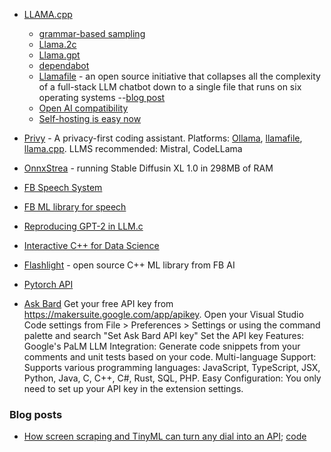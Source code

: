 

* [LLAMA.cpp](https://github.com/ggerganov/llama.cpp/pull/1642)
  * [grammar-based sampling](https://github.com/ggerganov/llama.cpp/pull/1773/commits)
  * [Llama.2c](https://github.com/karpathy/llama2.c)
  * [Llama.gpt](https://github.com/getumbrel/llama-gpt)
  * [dependabot](https://github.com/serge-chat/serge)
  * [Llamafile](https://github.com/Mozilla-Ocho/llamafile) - an open source initiative that collapses all the complexity of a full-stack LLM chatbot down to a single file that runs on six operating systems --[blog post](https://future.mozilla.org/blog/introducing-llamafile/)
  * [Open AI compatibility](https://ollama.ai/blog/openai-compatibility)
  * [Self-hosting is easy now](https://euri.ca/blog/2024-llm-self-hosting-is-easy-now/)
 

* [Privy](https://github.com/srikanth235/privy) - A privacy-first coding assistant. Platforms: [Ollama](https://github.com/jmorganca/ollama), [llamafile](https://github.com/Mozilla-Ocho/llamafile), [llama.cpp](https://github.com/ggerganov/llama.cpp). LLMS recommended: Mistral, CodeLLama

* [OnnxStrea](https://github.com/vitoplantamura/OnnxStream) - running Stable Diffusin XL 1.0 in 298MB of RAM 

* [FB Speech System](https://code.fb.com/ai-research/wav2letter/)

* [FB ML library for speech](https://github.com/facebookresearch/flashlight)

* [Reproducing GPT-2 in LLM.c](https://github.com/karpathy/llm.c/discussions/481)

* [Interactive C++ for Data Science](https://blog.llvm.org/posts/2020-12-21-interactive-cpp-for-data-science/)
* [Flashlight](https://ai.facebook.com/blog/flashlight-fast-and-flexible-machine-learning-in-c-plus-plus/) - open source C++ ML library from FB AI
* [Pytorch API](https://pytorch.org/cppdocs/)
* [Ask Bard](https://marketplace.visualstudio.com/items?itemName=tpjelf.askbard)
     Get your free API key from https://makersuite.google.com/app/apikey.
     Open your Visual Studio Code settings from File > Preferences > Settings or using the command palette and search "Set Ask Bard API key"
     Set the API key
Features: 
Google's PaLM LLM Integration: Generate code snippets from your comments and unit tests based on your code.
Multi-language Support: Supports various programming languages: JavaScript, TypeScript, JSX, Python, Java, C, C++, C#, Rust, SQL, PHP.
Easy Configuration: You only need to set up your API key in the extension settings.

### Blog posts

* [How screen scraping and TinyML can turn any dial into an API](https://petewarden.com/2021/02/28/how-screen-scraping-and-tinyml-can-turn-any-dial-into-an-api/); [code](https://github.com/jomjol/AI-on-the-edge-device)
